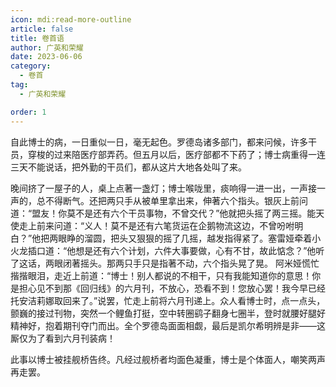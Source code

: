 ```yaml
---
icon: mdi:read-more-outline
article: false
title: 卷首语
author: 广英和荣耀
date: 2023-06-06
category:
  - 卷首
tag:
  - 广英和荣耀

order: 1
---
```

<!-- more -->
自此博士的病，一日重似一日，毫无起色。罗德岛诸多部门，都来问候，许多干员，穿梭的过来陪医疗部弄药。但五月以后，医疗部都不下药了；博士病重得一连三天不能说话，把外勤的干员们，都从这片大地各处叫了来。

晚间挤了一屋子的人，桌上点著一盏灯；博士喉咙里，痰响得一进一出，一声接一声的，总不得断气。还把两只手从被单里拿出来，伸著六个指头。银灰上前问道：“盟友！你莫不是还有六个干员事物，不曾交代？”他就把头摇了两三摇。能天使走上前来问道：“义人！莫不是还有六笔货运在企鹅物流这边，不曾吩咐明白？”他把两眼睁的溜圆，把头又狠狠的摇了几摇，越发指得紧了。塞雷娅牵着小火龙插口道：“他想是还有六个计划，六件大事要做，心有不甘，故此惦念？”他听了这话，两眼闭著摇头。那两只手只是指著不动，六个指头晃了晃。
阿米娅慌忙揩揩眼泪，走近上前道：“博士！别人都说的不相干，只有我能知道你的意思！你是担心见不到那《回归线》的六月刊，不放心，恐看不到！您放心罢！我今早已经托安洁莉娜取回来了。”说罢，忙走上前将六月刊递上。众人看博士时，点一点头，颤巍的接过刊物，突然一个鲤鱼打挺，空中转圈鹞子翻身七圈半，登时就腰好腿好精神好，抱着期刊夺门而出。全个罗德岛面面相觑，最后是凯尔希明辨是非——这厮仅为了看到六月刊装病！

此事以博士被挂舰桥告终。凡经过舰桥者均面色凝重，博士是个体面人，嘲笑两声再走罢。<eod />